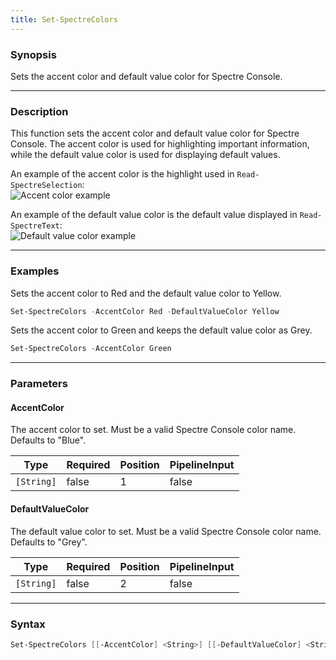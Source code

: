 ```yaml
---
title: Set-SpectreColors
---
```




### Synopsis
Sets the accent color and default value color for Spectre Console.

---

### Description

This function sets the accent color and default value color for Spectre Console. The accent color is used for highlighting important information, while the default value color is used for displaying default values.

An example of the accent color is the highlight used in `Read-SpectreSelection`:  
![Accent color example](/accentcolor.png)

An example of the default value color is the default value displayed in `Read-SpectreText`:  
![Default value color example](/defaultcolor.png)

---

### Examples
Sets the accent color to Red and the default value color to Yellow.

```powershell
Set-SpectreColors -AccentColor Red -DefaultValueColor Yellow
```
Sets the accent color to Green and keeps the default value color as Grey.

```powershell
Set-SpectreColors -AccentColor Green
```

---

### Parameters
#### **AccentColor**
The accent color to set. Must be a valid Spectre Console color name. Defaults to "Blue".

|Type      |Required|Position|PipelineInput|
|----------|--------|--------|-------------|
|`[String]`|false   |1       |false        |

#### **DefaultValueColor**
The default value color to set. Must be a valid Spectre Console color name. Defaults to "Grey".

|Type      |Required|Position|PipelineInput|
|----------|--------|--------|-------------|
|`[String]`|false   |2       |false        |

---

### Syntax
```powershell
Set-SpectreColors [[-AccentColor] <String>] [[-DefaultValueColor] <String>] [<CommonParameters>]
```

